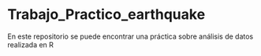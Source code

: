 # Trabajo_Practico_earthquake
En este repositorio se puede encontrar una práctica sobre análisis de datos realizada en R
